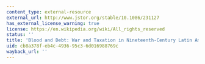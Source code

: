 ```yaml
---
content_type: external-resource
external_url: http://www.jstor.org/stable/10.1086/231127
has_external_license_warning: true
license: https://en.wikipedia.org/wiki/All_rights_reserved
status: ''
title: 'Blood and Debt: War and Taxation in Nineteenth-Century Latin America'
uid: cb8a378f-eb4c-4936-95c3-6d016988769c
wayback_url: ''
---
```

